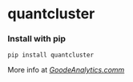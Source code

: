 quantcluster
===

<h3>Install with pip</h3>
<pre><code>pip install quantcluster</code></pre>

More info at <em><a href="http://goodeanalytics.com/clusters/ec2-clusters/">GoodeAnalytics.comm</a></em>
